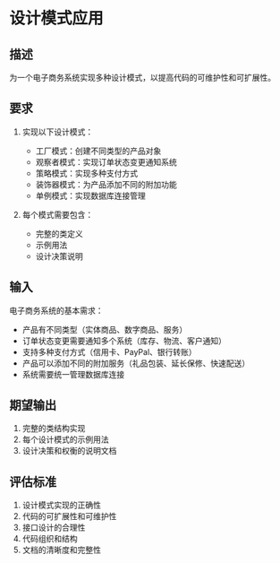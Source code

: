 # 设计模式应用

## 描述
为一个电子商务系统实现多种设计模式，以提高代码的可维护性和可扩展性。

## 要求
1. 实现以下设计模式：
   - 工厂模式：创建不同类型的产品对象
   - 观察者模式：实现订单状态变更通知系统
   - 策略模式：实现多种支付方式
   - 装饰器模式：为产品添加不同的附加功能
   - 单例模式：实现数据库连接管理

2. 每个模式需要包含：
   - 完整的类定义
   - 示例用法
   - 设计决策说明

## 输入
电子商务系统的基本需求：
- 产品有不同类型（实体商品、数字商品、服务）
- 订单状态变更需要通知多个系统（库存、物流、客户通知）
- 支持多种支付方式（信用卡、PayPal、银行转账）
- 产品可以添加不同的附加服务（礼品包装、延长保修、快速配送）
- 系统需要统一管理数据库连接

## 期望输出
1. 完整的类结构实现
2. 每个设计模式的示例用法
3. 设计决策和权衡的说明文档

## 评估标准
1. 设计模式实现的正确性
2. 代码的可扩展性和可维护性
3. 接口设计的合理性
4. 代码组织和结构
5. 文档的清晰度和完整性